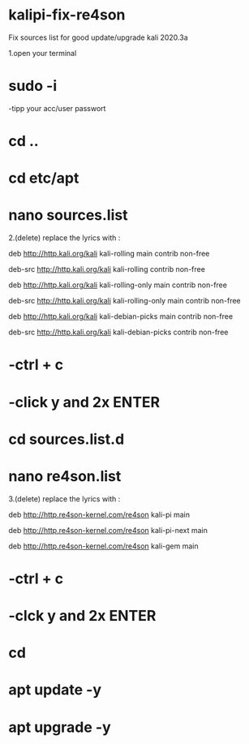 # kalipi-fix-re4son
Fix sources list for good update/upgrade kali 2020.3a

1.open your terminal
  # sudo -i
-tipp your acc/user passwort
  # cd ..
  # cd etc/apt
  # nano sources.list
2.(delete) replace the lyrics  with :

 deb http://http.kali.org/kali kali-rolling main contrib non-free

 deb-src http://http.kali.org/kali kali-rolling contrib non-free

 deb http://http.kali.org/kali kali-rolling-only main contrib non-free

 deb-src http://http.kali.org/kali kali-rolling-only main contrib non-free

 deb http://http.kali.org/kali kali-debian-picks main contrib non-free

 deb-src http://http.kali.org/kali kali-debian-picks contrib non-free

   # -ctrl + c
   # -click y and 2x ENTER
  # cd sources.list.d
  # nano re4son.list
 3.(delete) replace the lyrics  with :
 
 deb http://http.re4son-kernel.com/re4son kali-pi main 

 deb http://http.re4son-kernel.com/re4son kali-pi-next main

 deb http://http.re4son-kernel.com/re4son kali-gem main
 
   # -ctrl + c
   # -clck y and 2x ENTER
   
  # cd
  # apt update -y
  # apt upgrade -y
  
 
   
